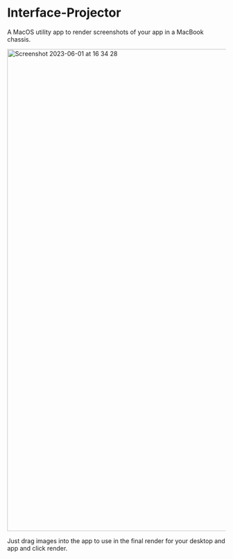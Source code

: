 # Interface-Projector
A MacOS utility app to render screenshots of your app in a MacBook chassis.

<img width="1112" alt="Screenshot 2023-06-01 at 16 34 28" src="https://github.com/johnbean393/Interface-Projector/assets/113509988/2501f8fa-99bd-42a6-94c6-f31880a3a635">

Just drag images into the app to use in the final render for your desktop and app and click render.
